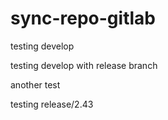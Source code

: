 # sync-repo-gitlab

testing develop

testing develop with release branch

another test

testing release/2.43